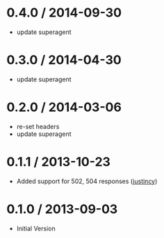 0.4.0 / 2014-09-30
==================

 * update superagent

0.3.0 / 2014-04-30
==================

 * update superagent

0.2.0 / 2014-03-06
==================

 * re-set headers
 * update superagent

0.1.1 / 2013-10-23
==================

  * Added support for 502, 504 responses ([justincy](https://github.com/justincy))

0.1.0 / 2013-09-03
==================

  * Initial Version
